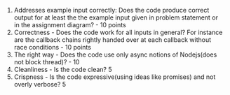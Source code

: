 1. Addresses example input correctly: Does the code produce correct output for at least the the example input given in problem statement or in the assignment diagram? - 10 points
2. Correctness - Does the code work for all inputs in general? For instance are the callback chains rightly handed over at each callback without race conditions - 10 points
3. The right way - Does the code use only async notions of Nodejs(does not block thread)? - 10
4. Cleanliness - Is the code clean? 5
5. Crispness - Is the code expressive(using ideas like promises) and not overly verbose? 5

